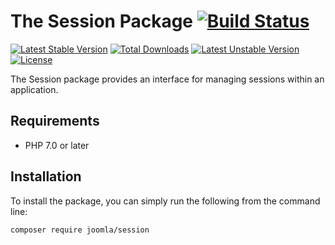 # The Session Package [![Build Status](https://ci.joomla.org/api/badges/joomla-framework/session/status.svg?ref=refs/heads/2.0-dev)](https://ci.joomla.org/joomla-framework/session)

[![Latest Stable Version](https://poser.pugx.org/joomla/session/v/stable)](https://packagist.org/packages/joomla/session)
[![Total Downloads](https://poser.pugx.org/joomla/session/downloads)](https://packagist.org/packages/joomla/session)
[![Latest Unstable Version](https://poser.pugx.org/joomla/session/v/unstable)](https://packagist.org/packages/joomla/session)
[![License](https://poser.pugx.org/joomla/session/license)](https://packagist.org/packages/joomla/session)

The Session package provides an interface for managing sessions within an application.

## Requirements

* PHP 7.0 or later

## Installation

To install the package, you can simply run the following from the command line:
           
```sh
composer require joomla/session
```
